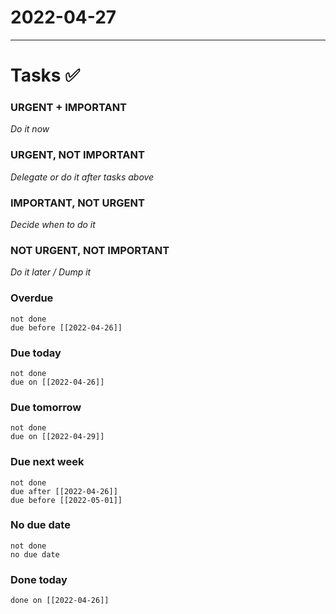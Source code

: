 # 2022-04-27
---

# Tasks ✅

### URGENT + IMPORTANT
*Do it now*


### URGENT, NOT IMPORTANT
*Delegate or do it after tasks above*


### IMPORTANT, NOT URGENT
*Decide when to do it*


### NOT URGENT, NOT IMPORTANT
*Do it later / Dump it*


### Overdue
```tasks
not done
due before [[2022-04-26]]
```

### Due today
```tasks
not done
due on [[2022-04-26]]
```
### Due tomorrow
```tasks
not done
due on [[2022-04-29]]
```
### Due next week
```tasks
not done
due after [[2022-04-26]]
due before [[2022-05-01]]
```

### No due date
```tasks
not done
no due date
```


### Done today
```tasks
done on [[2022-04-26]]
```



